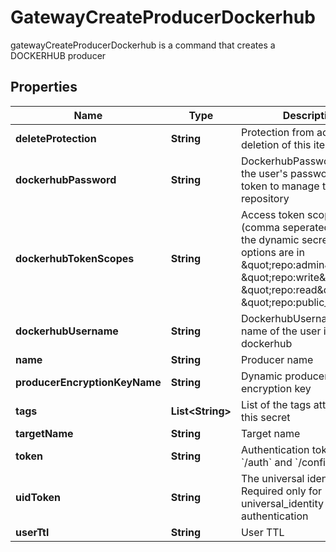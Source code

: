 

# GatewayCreateProducerDockerhub

gatewayCreateProducerDockerhub is a command that creates a DOCKERHUB producer
## Properties

Name | Type | Description | Notes
------------ | ------------- | ------------- | -------------
**deleteProtection** | **String** | Protection from accidental deletion of this item |  [optional]
**dockerhubPassword** | **String** | DockerhubPassword is either the user&#39;s password access token to manage the repository |  [optional]
**dockerhubTokenScopes** | **String** | Access token scopes list (comma seperated) to give the dynamic secret valid options are in \&quot;repo:admin\&quot;, \&quot;repo:write\&quot;, \&quot;repo:read\&quot;, \&quot;repo:public_read\&quot; |  [optional]
**dockerhubUsername** | **String** | DockerhubUsername is the name of the user in dockerhub |  [optional]
**name** | **String** | Producer name | 
**producerEncryptionKeyName** | **String** | Dynamic producer encryption key |  [optional]
**tags** | **List&lt;String&gt;** | List of the tags attached to this secret |  [optional]
**targetName** | **String** | Target name |  [optional]
**token** | **String** | Authentication token (see &#x60;/auth&#x60; and &#x60;/configure&#x60;) |  [optional]
**uidToken** | **String** | The universal identity token, Required only for universal_identity authentication |  [optional]
**userTtl** | **String** | User TTL |  [optional]



